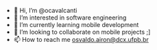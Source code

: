- 👋 Hi, I’m @ocavalcanti
- 👀 I’m interested in software engineering
- 🌱 I’m currently learning mobile development
- 💞️ I’m looking to collaborate on mobile projects ;]
- 📫 How to reach me osvaldo.airon@dcx.ufpb.br

<!---
ocavalcanti/ocavalcanti is a ✨ special ✨ repository because its `README.md` (this file) appears on your GitHub profile.
You can click the Preview link to take a look at your changes.
--->
